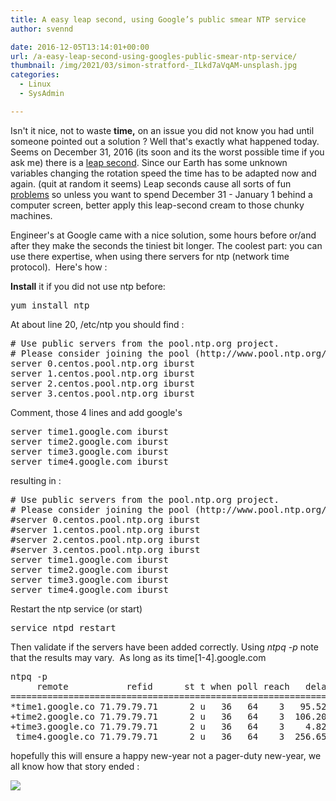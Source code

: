 ```yaml
---
title: A easy leap second, using Google’s public smear NTP service
author: svennd

date: 2016-12-05T13:14:01+00:00
url: /a-easy-leap-second-using-googles-public-smear-ntp-service/
thumbnail: /img/2021/03/simon-stratford-_ILkd7aVqAM-unsplash.jpg
categories:
  - Linux
  - SysAdmin

---
```

Isn't it nice, not to waste **time,** on an issue you did not know you had until someone pointed out a solution ? Well that's exactly what happened today. Seems on December 31, 2016 (its soon and its the worst possible time if you ask me) there is a [leap second][1]. Since our Earth has some unknown variables changing the rotation speed the time has to be adapted now and again. (quit at random it seems) Leap seconds cause all sorts of fun [problems][2] so unless you want to spend December 31 - January 1 behind a computer screen, better apply this leap-second cream to those chunky machines.

Engineer's at Google came with a nice solution, some hours before or/and after they make the seconds the tiniest bit longer. The coolest part: you can use there expertise, when using there servers for ntp (network time protocol).  Here's how :

**Install** it if you did not use ntp before:

<pre>yum install ntp</pre>

At about line 20, /etc/ntp you should find :

<pre># Use public servers from the pool.ntp.org project.
# Please consider joining the pool (http://www.pool.ntp.org/join.html).
server 0.centos.pool.ntp.org iburst
server 1.centos.pool.ntp.org iburst
server 2.centos.pool.ntp.org iburst
server 3.centos.pool.ntp.org iburst</pre>

Comment, those 4 lines and add google's

<pre>server time1.google.com iburst
server time2.google.com iburst
server time3.google.com iburst
server time4.google.com iburst</pre>

resulting in :

<pre># Use public servers from the pool.ntp.org project.
# Please consider joining the pool (http://www.pool.ntp.org/join.html).
#server 0.centos.pool.ntp.org iburst
#server 1.centos.pool.ntp.org iburst
#server 2.centos.pool.ntp.org iburst
#server 3.centos.pool.ntp.org iburst
server time1.google.com iburst
server time2.google.com iburst
server time3.google.com iburst
server time4.google.com iburst</pre>

Restart the ntp service (or start)

<pre>service ntpd restart</pre>

Then validate if the servers have been added correctly. Using _ntpq -p_ note that the results may vary.  As long as its time[1-4].google.com

<pre>ntpq -p
     remote           refid      st t when poll reach   delay   offset  jitter
==============================================================================
*time1.google.co 71.79.79.71      2 u   36   64    3   95.522   -0.522   0.190
+time2.google.co 71.79.79.71      2 u   36   64    3  106.206   -0.371   0.052
+time3.google.co 71.79.79.71      2 u   36   64    3    4.824   -0.167   0.034
 time4.google.co 71.79.79.71      2 u   36   64    3  256.651    0.917   0.049
</pre>

hopefully this will ensure a happy new-year not a pager-duty new-year, we all know how that story ended :

![](https://morbotron.com/gif/S01E01/114163/115831.gif?b64lines=)

 [1]: https://en.wikipedia.org/wiki/Leap_second#Slowing_rotation_of_the_Earth
 [2]: https://www.reddit.com/r/AskReddit/comments/vv3uq/reddit_went_down_because_of_a_leap_second_today/